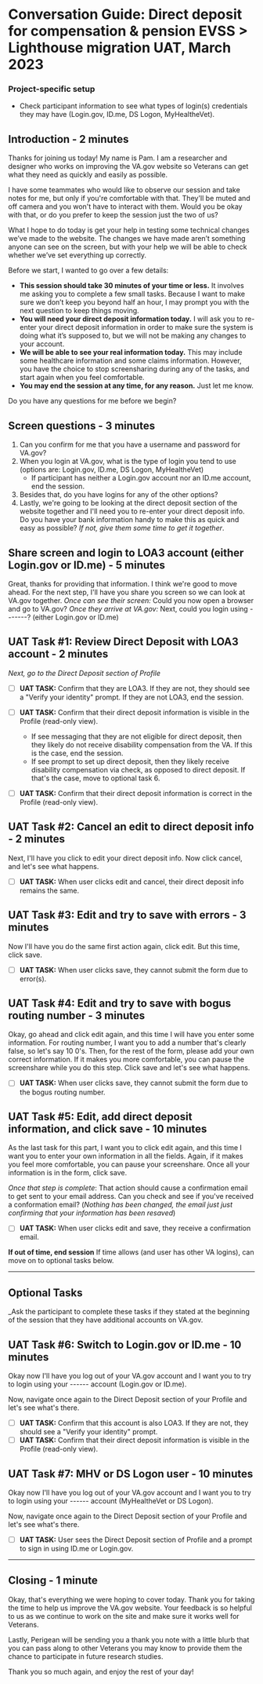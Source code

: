 # Conversation Guide: Direct deposit for compensation & pension EVSS > Lighthouse migration UAT, March 2023

### Project-specific setup
- Check participant information to see what types of login(s) credentials they may have (Login.gov, ID.me, DS Logon, MyHealtheVet).

## Introduction - 2 minutes
Thanks for joining us today! My name is Pam. I am a researcher and designer who works on improving the VA.gov website so Veterans can get what they need as quickly and easily as possible. 

I have some teammates who would like to observe our session and take notes for me, but only if you're comfortable with that. They'll be muted and off camera and you won't have to interact with them. Would you be okay with that, or do you prefer to keep the session just the two of us?

What I hope to do today is get your help in testing some technical changes we’ve made to the website. The changes we have made aren’t something anyone can see on the screen, but with your help we will be able to check whether we’ve set everything up correctly.

Before we start, I wanted to go over a few details:
- **This session should take 30 minutes of your time or less.** It involves me asking you to complete a few small tasks. Because I want to make sure we don’t keep you beyond half an hour, I may prompt you with the next question to keep things moving.
- **You will need your direct deposit information today.** I will ask you to re-enter your direct deposit information in order to make sure the system is doing what it’s supposed to, but we will not be making any changes to your account.
- **We will be able to see your real information today.** This may include some healthcare information and some claims information. However, you have the choice to stop screensharing during any of the tasks, and start again when you feel comfortable. 
- **You may end the session at any time, for any reason.** Just let me know.

Do you have any questions for me before we begin?

 ## Screen questions - 3 minutes
 1. Can you confirm for me that you have a username and password for VA.gov?
 2. When you login at VA.gov, what is the type of login you tend to use (options are: Login.gov, ID.me, DS Logon, MyHealtheVet)
	- If participant has neither a Login.gov account nor an ID.me account, end the session.
 3. Besides that, do you have logins for any of the other options?
 4. Lastly, we're going to be looking at the direct deposit section of the website together and I'll need you to re-enter your direct deposit info. Do you  have your bank information handy to make this as quick and easy as possible? _If not, give them some time to get it together_.
 
## Share screen and login to LOA3 account (either Login.gov or ID.me) - 5 minutes
Great, thanks for providing that information. I think we're good to move ahead. For the next step, I'll have you share you screen so we can look at VA.gov together. 
_Once can see their screen:_ Could you now open a browser and go to VA.gov? 
_Once they arrive at VA.gov:_ Next, could you login using -------? (either Login.gov or ID.me)

## UAT Task #1: Review Direct Deposit with LOA3 account - 2 minutes
_Next, go to the Direct Deposit section of Profile_

- [ ] **UAT TASK:** Confirm that they are LOA3. If they are not, they should see a "Verify your identity" prompt. If they are not LOA3, end the session.
- [ ] **UAT TASK:** Confirm that their direct deposit information is visible in the Profile (read-only view).
	* If see messaging that they are not eligible for direct deposit, then they likely do not receive disability compensation from the VA. If this is the case, end the session.
	* If see prompt to set up direct deposit, then they likely receive disability compensation via check, as opposed to direct deposit. If that's the case, move to optional task 6.
- [ ] **UAT TASK:** Confirm that their direct deposit information is correct in the Profile (read-only view).


## UAT Task #2: Cancel an edit to direct deposit info - 2 minutes
Next, I'll have you click to edit your direct deposit info. Now click cancel, and let's see what happens. 

- [ ] **UAT TASK:** When user clicks edit and cancel, their direct deposit info remains the same.

## UAT Task #3: Edit and try to save with errors - 3 minutes
Now I'll have you do the same first action again, click edit. But this time, click save.

- [ ] **UAT TASK:** When user clicks save, they cannot submit the form due to error(s).

## UAT Task #4: Edit and try to save with bogus routing number - 3 minutes
Okay, go ahead and click edit again, and this time I will have you enter some information. For routing number, I want you to add a number that's clearly false, so let's say 10 0's. Then, for the rest of the form, please add your own correct information. If it makes you more comfortable, you can pause the screenshare while you do this step. Click save and let's see what happens.

- [ ] **UAT TASK:** When user clicks save, they cannot submit the form due to the bogus routing number.

## UAT Task #5: Edit, add direct deposit information, and click save - 10 minutes

As the last task for this part, I want you to click edit again, and this time I want you to enter your own information in all the fields. Again, if it makes you feel more comfortable, you can pause your screenshare. Once all your information is in the form, click save.

_Once that step is complete_: That action should cause a confirmation email to get sent to your email address. Can you check and see if you've received a conformation email? (_Nothing has been changed, the email just just confirming that your information has been resaved_)

- [ ] **UAT TASK:** When user clicks edit and save, they receive a confirmation email.

**If out of time, end session**
If time allows (and user has other VA logins), can move on to optional tasks below.
 
----------------------------------------
## Optional Tasks
_Ask the participant to complete these tasks if they stated at the beginning of the session that they have additional accounts on VA.gov.

## UAT Task #6: Switch to Login.gov or ID.me - 10 minutes
Okay now I'll have you log out of your VA.gov account and I want you to try to login using your ------ account (Login.gov or ID.me).

Now, navigate once again to the Direct Deposit section of your Profile and let's see what's there. 

- [ ] **UAT TASK:** Confirm that this account is also LOA3. If they are not, they should see a "Verify your identity" prompt.
- [ ] **UAT TASK:** Confirm that their direct deposit information is visible in the Profile (read-only view).

## UAT Task #7: MHV or DS Logon user - 10 minutes
Okay now I'll have you log out of your VA.gov account and I want you to try to login using your ------ account (MyHealtheVet or DS Logon).

Now, navigate once again to the Direct Deposit section of your Profile and let's see what's there. 

- [ ] **UAT TASK:** User sees the Direct Deposit section of Profile and a prompt to sign in using ID.me or Login.gov.

----------------------------------------

## Closing - 1 minute
Okay, that's everything we were hoping to cover today. Thank you for taking the time to help us improve the VA.gov website. Your feedback is so helpful to us as we continue to work on the site and make sure it works well for Veterans.

Lastly, Perigean will be sending you a thank you note with a little blurb that you can pass along to other Veterans you may know to provide them the chance to participate in future research studies.

Thank you so much again, and enjoy the rest of your day!
